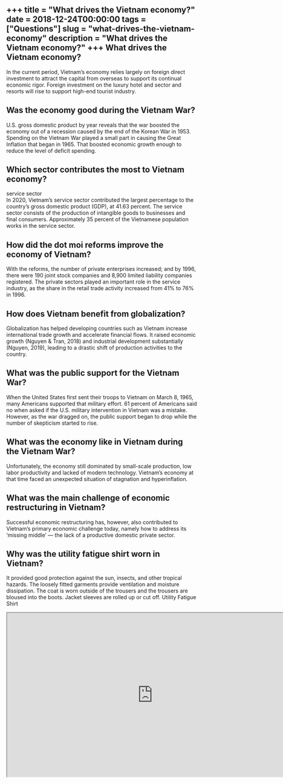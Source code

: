 +++
title = "What drives the Vietnam economy?"
date = 2018-12-24T00:00:00
tags = ["Questions"]
slug = "what-drives-the-vietnam-economy"
description = "What drives the Vietnam economy?"
+++
What drives the Vietnam economy?
--------------------------------

In the current period, Vietnam’s economy relies largely on foreign direct investment to attract the capital from overseas to support its continual economic rigor. Foreign investment on the luxury hotel and sector and resorts will rise to support high-end tourist industry.

Was the economy good during the Vietnam War?
--------------------------------------------

U.S. gross domestic product by year reveals that the war boosted the economy out of a recession caused by the end of the Korean War in 1953. Spending on the Vietnam War played a small part in causing the Great Inflation that began in 1965. That boosted economic growth enough to reduce the level of deficit spending.

Which sector contributes the most to Vietnam economy?
-----------------------------------------------------

service sector  
In 2020, Vietnam’s service sector contributed the largest percentage to the country’s gross domestic product (GDP), at 41.63 percent. The service sector consists of the production of intangible goods to businesses and final consumers. Approximately 35 percent of the Vietnamese population works in the service sector.

How did the dot moi reforms improve the economy of Vietnam?
-----------------------------------------------------------

With the reforms, the number of private enterprises increased; and by 1996, there were 190 joint stock companies and 8,900 limited liability companies registered. The private sectors played an important role in the service industry, as the share in the retail trade activity increased from 41% to 76% in 1996.

How does Vietnam benefit from globalization?
--------------------------------------------

Globalization has helped developing countries such as Vietnam increase international trade growth and accelerate financial flows. It raised economic growth (Nguyen &amp; Tran, 2018) and industrial development substantially (Nguyen, 2019), leading to a drastic shift of production activities to the country.

What was the public support for the Vietnam War?
------------------------------------------------

When the United States first sent their troops to Vietnam on March 8, 1965, many Americans supported that military effort. 61 percent of Americans said no when asked if the U.S. military intervention in Vietnam was a mistake. However, as the war dragged on, the public support began to drop while the number of skepticism started to rise.

What was the economy like in Vietnam during the Vietnam War?
------------------------------------------------------------

Unfortunately, the economy still dominated by small-scale production, low labor productivity and lacked of modern technology. Vietnam’s economy at that time faced an unexpected situation of stagnation and hyperinflation.

What was the main challenge of economic restructuring in Vietnam?
-----------------------------------------------------------------

Successful economic restructuring has, however, also contributed to Vietnam’s primary economic challenge today, namely how to address its ‘missing middle’ — the lack of a productive domestic private sector.

Why was the utility fatigue shirt worn in Vietnam?
--------------------------------------------------

It provided good protection against the sun, insects, and other tropical hazards. The loosely fitted garments provide ventilation and moisture dissipation. The coat is worn outside of the trousers and the trousers are bloused into the boots. Jacket sleeves are rolled up or cut off. Utility Fatigue Shirt

<iframe allow="accelerometer; autoplay; clipboard-write; encrypted-media; gyroscope; picture-in-picture" allowfullscreen="" class="__youtube_prefs__  epyt-is-override  no-lazyload" data-no-lazy="1" data-origheight="433" data-origwidth="770" data-skipgform_ajax_framebjll="" height="433" id="_ytid_55951" loading="lazy" src="https://www.youtube.com/embed/5arnx9eaOcs?enablejsapi=1&autoplay=0&cc_load_policy=0&cc_lang_pref=&iv_load_policy=1&loop=0&modestbranding=0&rel=1&fs=1&playsinline=0&autohide=2&theme=dark&color=red&controls=1&" title="YouTube player" width="770"></iframe>